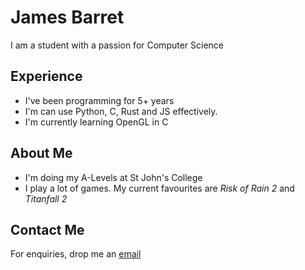 # James Barret

I am a student with a passion for Computer Science

## Experience

- I've been programming for 5+ years
- I'm can use Python, C, Rust and JS effectively.
- I'm currently learning OpenGL in C

## About Me

- I'm doing my A-Levels at St John's College
- I play a lot of games. My current favourites are *Risk of Rain 2* and *Titanfall 2*

## Contact Me

For enquiries, drop me an [email](mailto:jamesbarret715@gmail.com)

